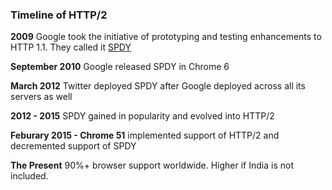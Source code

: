 
### Timeline of HTTP/2

__2009__ Google took the initiative of prototyping and testing enhancements to HTTP 1.1.  They called it [SPDY](https://en.wikipedia.org/wiki/SPDY)

__September 2010__ Google released SPDY in Chrome 6

__March 2012__ Twitter deployed SPDY after Google deployed across all its servers as well

__2012 - 2015__ SPDY gained in popularity and evolved into HTTP/2

__Feburary 2015 - Chrome 51__ implemented support of HTTP/2 and decremented support of SPDY

__The Present__ 90%+ browser support worldwide.  Higher if India is not included.  
